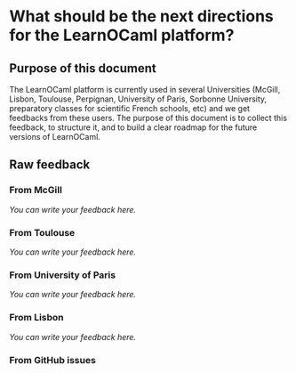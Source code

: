 # What should be the next directions for the  LearnOCaml platform?

## Purpose of this document

The LearnOCaml platform is currently used in several Universities (McGill, Lisbon, Toulouse, Perpignan, University of Paris, Sorbonne University, preparatory classes for scientific French schools, etc) and we get feedbacks from these users. The purpose of this document is to collect this feedback, to structure it, and to build a clear roadmap for the future versions of LearnOCaml.

## Raw feedback

### From McGill

_You can write your feedback here._

### From Toulouse

_You can write your feedback here._

### From University of Paris

_You can write your feedback here._

### From Lisbon

_You can write your feedback here._

### From GitHub issues


